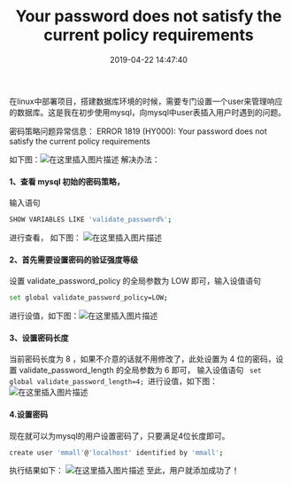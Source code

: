 ﻿---
title: Your password does not satisfy the current policy requirements
date: 2019-04-22 14:47:40
categories: 
	- linux
	- mysql
tags: 
	- linux
	- mysql
---

在linux中部署项目，搭建数据库环境的时候，需要专门设置一个user来管理响应的数据库。这是我在初步使用mysql，向mysql中user表插入用户时遇到的问题。
<!--more-->
密码策略问题异常信息：
ERROR 1819 (HY000): Your password does not satisfy the current policy requirements

如下图：![在这里插入图片描述](https://img-blog.csdnimg.cn/20191024103619380.png)
解决办法：

#### 1、查看 mysql 初始的密码策略，
输入语句 

```bash
SHOW VARIABLES LIKE 'validate_password%'; 
```
进行查看，
如下图：
![在这里插入图片描述](https://img-blog.csdnimg.cn/20191024103903746.png?x-oss-process=image/watermark,type_ZmFuZ3poZW5naGVpdGk,shadow_10,text_aHR0cHM6Ly9ibG9nLmNzZG4ubmV0L3FxXzQyMDEzNTkw,size_16,color_FFFFFF,t_70)
#### 2、首先需要设置密码的验证强度等级
设置 validate_password_policy 的全局参数为 LOW 即可，输入设值语句 

```bash
set global validate_password_policy=LOW;
```

进行设值，如下图：![在这里插入图片描述](https://img-blog.csdnimg.cn/20191024104114414.png?x-oss-process=image/watermark,type_ZmFuZ3poZW5naGVpdGk,shadow_10,text_aHR0cHM6Ly9ibG9nLmNzZG4ubmV0L3FxXzQyMDEzNTkw,size_16,color_FFFFFF,t_70)
#### 3、设置密码长度
当前密码长度为 8 ，如果不介意的话就不用修改了，此处设置为 4 位的密码，设置 validate_password_length 的全局参数为 6 即可，
输入设值语句
`  set global validate_password_length=4;  `进行设值，如下图：
![在这里插入图片描述](https://img-blog.csdnimg.cn/20191024104332805.png?x-oss-process=image/watermark,type_ZmFuZ3poZW5naGVpdGk,shadow_10,text_aHR0cHM6Ly9ibG9nLmNzZG4ubmV0L3FxXzQyMDEzNTkw,size_16,color_FFFFFF,t_70)
#### 4.设置密码
现在就可以为mysql的用户设置密码了，只要满足4位长度即可。

```bash
create user 'mmall'@'localhost' identified by 'mmall';
```
执行结果如下：
![在这里插入图片描述](https://img-blog.csdnimg.cn/20191024105338293.png?x-oss-process=image/watermark,type_ZmFuZ3poZW5naGVpdGk,shadow_10,text_aHR0cHM6Ly9ibG9nLmNzZG4ubmV0L3FxXzQyMDEzNTkw,size_16,color_FFFFFF,t_70)
至此，用户就添加成功了！
